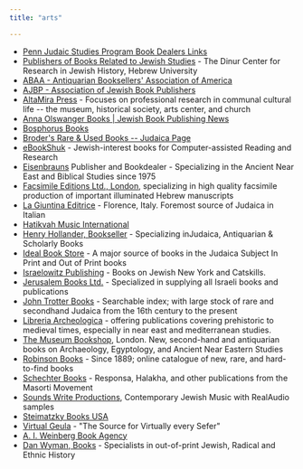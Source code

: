 ```yaml
---
title: "arts"

---
```

-   [Penn Judaic Studies Program Book Dealers Links](https://web.archive.org/web/20191023200808/http://ccat.sas.upenn.edu/jwst/links.htm#book)
-   [Publishers of Books Related to Jewish Studies](https://web.archive.org/web/20191023200808/http://www.hum.huji.ac.il/dinur/links/publishers__books_on_jewish_st.htm) - The Dinur Center for Research in Jewish History, Hebrew University
-   [ABAA - Antiquarian Booksellers' Association of America](https://web.archive.org/web/20191023200808/http://abaa.org/)
-   [AJBP - Association of Jewish Book Publishers](https://web.archive.org/web/20191023200808/http://www.avotaynu.com/ajbp.html)
-   [AltaMira Press](https://web.archive.org/web/20191023200808/http://www.altamirapress.com/) - Focuses on professional research in communal cultural life -- the museum, historical society, arts center, and church
-   [Anna Olswanger Books | Jewish Book Publishing News](https://web.archive.org/web/20191023200808/http://www.olswanger.com/)
-   [Bosphorus Books](https://web.archive.org/web/20191023200808/http://www.igc.org/hollychase/boshome.html)
-   [Broder's Rare & Used Books -- Judaica Page](https://web.archive.org/web/20191023200808/http://members.aol.com/bookssss/judaica.html)
-   [eBookShuk](https://web.archive.org/web/20191023200808/http://www.ebookshuk.com/) - Jewish-interest books for Computer-assisted Reading and Research
-   [Eisenbrauns](https://web.archive.org/web/20191023200808/http://www.eisenbrauns.com/) Publisher and Bookdealer - Specializing in the Ancient Near East and Biblical Studies since 1975
-   [Facsimile Editions Ltd., London](https://web.archive.org/web/20191023200808/http://www.facsimile-editions.com/), specializing in high quality facsimile production of important illuminated Hebrew manuscripts
-   [La Giuntina Editrice](https://web.archive.org/web/20191023200808/http://www.giuntina.it/) - Florence, Italy. Foremost source of Judaica in Italian
-   [Hatikvah Music International](https://web.archive.org/web/20191023200808/http://www.hatikvahmusic.com/)
-   [Henry Hollander, Bookseller](https://web.archive.org/web/20191023200808/http://www.hollanderbooks.com/) - Specializing inJudaica, Antiquarian & Scholarly Books
-   [Ideal Book Store](https://web.archive.org/web/20191023200808/http://www.idealbooks.com/) - A major source of books in the Judaica Subject In Print and Out of Print books
-   [Israelowitz Publishing](https://web.archive.org/web/20191023200808/http://www.israelowitzpublishing.com/) - Books on Jewish New York and Catskills.
-   [Jerusalem Books Ltd.](https://web.archive.org/web/20191023200808/http://www.jerusalembooks.co.il/) - Specialized in supplying all Israeli books and publications
-   [John Trotter Books](https://web.archive.org/web/20191023200808/http://www.bibliophile.net/John-Trotter-Books.htm) - Searchable index; with large stock of rare and secondhand Judaica from the 16th century to the present
-   [Libreria Archeologica](https://web.archive.org/web/20191023200808/http://www.archeologica.com/) - offering publications covering prehistoric to medieval times, especially in near east and mediterranean studies.
-   [The Museum Bookshop](https://web.archive.org/web/20191023200808/http://www.themuseumbookshop.com/), London. New, second-hand and antiquarian books on Archaeology, Egyptology, and Ancient Near Eastern Studies
-   [Robinson Books](https://web.archive.org/web/20191023200808/http://www.robinson.co.il/eindex.html) - Since 1889; online catalogue of new, rare, and hard-to-find books
-   [Schechter Books](https://web.archive.org/web/20191023200808/http://www.schechter.edu/bookstore/schbooks.htm) - Responsa, Halakha, and other publications from the Masorti Movement
-   [Sounds Write Productions](https://web.archive.org/web/20191023200808/http://www.soundswrite.com/), Contemporary Jewish Music with RealAudio samples
-   [Steimatzky Books USA](https://web.archive.org/web/20191023200808/http://www.stmus.com/)
-   [Virtual Geula](https://web.archive.org/web/20191023200808/http://www.virtualgeula.com/index.htm) - "The Source for Virtually every Sefer"
-   [A. I. Weinberg Book Agency](https://web.archive.org/web/20191023200808/http://www.aiweinberg.com/)
-   [Dan Wyman, Books](https://web.archive.org/web/20191023200808/http://www.danwymanbooks.com/) \- Specialists in out-of-print Jewish, Radical and Ethnic History